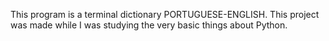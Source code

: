 This program is a terminal dictionary PORTUGUESE-ENGLISH. This project was made while I was studying the very basic things about Python.
